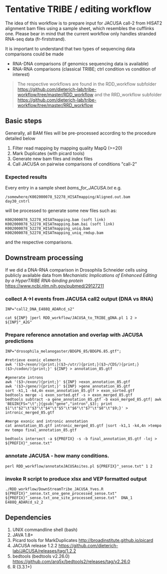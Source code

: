 # Tentative TRIBE / editing workflow

The idea of this workflow is to prepare input for JACUSA call-2
from HISAT2 alignment bam files using a sample sheet, which resembles the cufflinks one.
Please bear in mind that the current workflow only handles stranded RNA-seq data (fr-firststrand).

It is important to understand that two types of sequencing data comparisons could be made

* RNA-DNA comparisons (if genomics sequencing data is available)
* RNA-RNA comparisons (classical TRIBE; ctrl condition vs condition of interest)

> The respective workflows are found in
> the RDD_workflow subfolder <https://github.com/dieterich-lab/tribe-workflow/tree/master/RDD_workflow> and
> the RRD_workflow subfolder <https://github.com/dieterich-lab/tribe-workflow/tree/master/RRD_workflow>

## Basic steps

Generally, all BAM files will be pre-processed according to the procedure detailed below

1. Filter read mapping by mapping quality MapQ (>=20)
2. Mark Duplicates (with picard tools)
3. Generate new bam files and index files
4. Call JACUSA on pairwise comparisons of conditions "call-2"

### Expected results

Every entry in a sample sheet *bams_for_JACUSA.txt* e.g.

```
/somewhere/K002000078_52278_HISATmapping/Aligned.out.bam        day30_cntrl
```

will be processed to generate some new files such as:

```
K002000078_52278_HISATmapping.bam (soft link)
K002000078_52278_HISATmapping.bam.bai (soft link)
K002000078_52278_HISATmapping_uniq.bam
K002000078_52278_HISATmapping_uniq_rmdup.bam
```
and the respective comparisons.

## Downstream processing

If we did a DNA-RNA comparison in Drosophila Schneider cells
using publicly available data from *Mechanistic Implications of Enhanced Editing by a HyperTRIBE RNA-binding protein*
<https://www.ncbi.nlm.nih.gov/pubmed/29127211>

### collect A->I events from JACUSA call2 output (DNA vs RNA)

```
INP="call2_DNA_E488Q_ADARcd_s2"

cat ${INP} |perl RDD_workflow/JACUSA_to_TRIBE_gDNA.pl 1 2 > ${INP}"_A2G"
```

### Prepare reference annotation and overlap with JACUSA predictions

```
INP="drosophila_melanogaster/BDGP6_85/BDGP6.85.gtf";

#retrieve exonic elements
awk '($3~/exon/){print;}($3~/utr/){print;}($3~/CDS/){print;}($3~/codon/){print;}' ${INP} > annotation_85.gtf

#generate introns
awk '($3~/exon/){print;}' ${INP} >exon_annotation_85.gtf
awk '($3~/gene/){print;}' ${INP} >gene_annotation_85.gtf
sort -k1,1 -k4,4n exon_annotation_85.gtf > exon_sorted.gtf
bedtools merge -i exon_sorted.gtf -s > exon_merged_85.gtf
bedtools subtract -a gene_annotation_85.gtf -b exon_merged_85.gtf| awk 'BEGIN{FS="\t";}{gsub("gene","intron",$3); print $1"\t"$2"\t"$3"\t"$4"\t"$5"\t"$6"\t"$7"\t"$8"\t"$9;}' > intronic_merged_85.gtf

#merge exonic and intronic annotation
cat annotation_85.gtf intronic_merged_85.gtf |sort -k1,1 -k4,4n >tempo
mv tempo final_annotation_85.gtf

bedtools intersect -a ${PREFIX} -s -b final_annotation_85.gtf -loj > ${PREFIX}"_sense.txt"
```

### annotate JACUSA - how many conditions.

```
perl RDD_workflow/annotateJACUSAsites.pl ${PREFIX}"_sense.txt" 1 2
```

### invoke R script to produce xlsx and VEP formatted output

```
./RDD_workflow/DownStreamTribe_JACUSA_Yves.R ${PREFIX}"_sense.txt_one_gene_processed_sense.txt" ${PREFIX}"_sense.txt_one_site_processed_sense.txt"  DNA_1 E488Q_ADARcd_s2_2
```

## Dependencies

1. UNIX commandline shell (bash)
2. JAVA 1.8+
3. Picard tools for MarkDuplicates <http://broadinstitute.github.io/picard>
4. JACUSA release 1.2.2 <https://github.com/dieterich-lab/JACUSA/releases/tag/1.2.2>
5. bedtools (bedtools v2.26.0)  <https://github.com/arq5x/bedtools2/releases/tag/v2.26.0>
6. R (3.3.1+)
